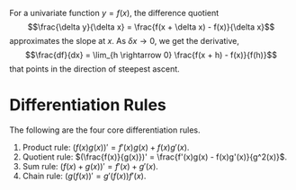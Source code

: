 For a univariate function $y = f(x)$, the difference quotient $$\frac{\delta y}{\delta x} = \frac{f(x + \delta x) - f(x)}{\delta x}$$ approximates the slope at $x$. As $\delta x \rightarrow 0$, we get the derivative, $$\frac{df}{dx} = \lim_{h \rightarrow 0} \frac{f(x + h) - f(x)}{f(h)}$$ that points in the direction of steepest ascent.

# Differentiation Rules
The following are the four core differentiation rules.
1. Product rule: $(f(x)g(x))' = f'(x)g(x) + f(x)g'(x)$.
2. Quotient rule: $(\frac{f(x)}{g(x)})' = \frac{f'(x)g(x) - f(x)g'(x)}{g^2(x)}$.
3. Sum rule: $(f(x) + g(x))' = f'(x) + g'(x)$.
4. Chain rule: $(g(f(x))' = g'(f(x))f'(x)$.






